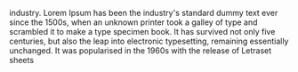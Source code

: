 industry. Lorem Ipsum has been the industry's standard dummy text
ever since the 1500s, when an unknown printer took a galley of
type and scrambled it to make a type specimen book. It has survived not only five centuries, but also the leap into
electronic typesetting, remaining essentially unchanged. It was popularised in the 1960s with the release of Letraset sheets
